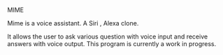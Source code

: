 MIME

Mime is a voice assistant. A Siri , Alexa clone. 

It allows the user to ask various question with voice input and receive answers with voice output. 
This program is currently a work in progress. 

